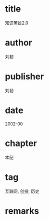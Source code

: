 # title
知识英雄2.0

# author
刘韧

# publisher
刘韧

# date
2002-00

# chapter
本纪

# tag
互联网, 创投, 历史

# remarks
